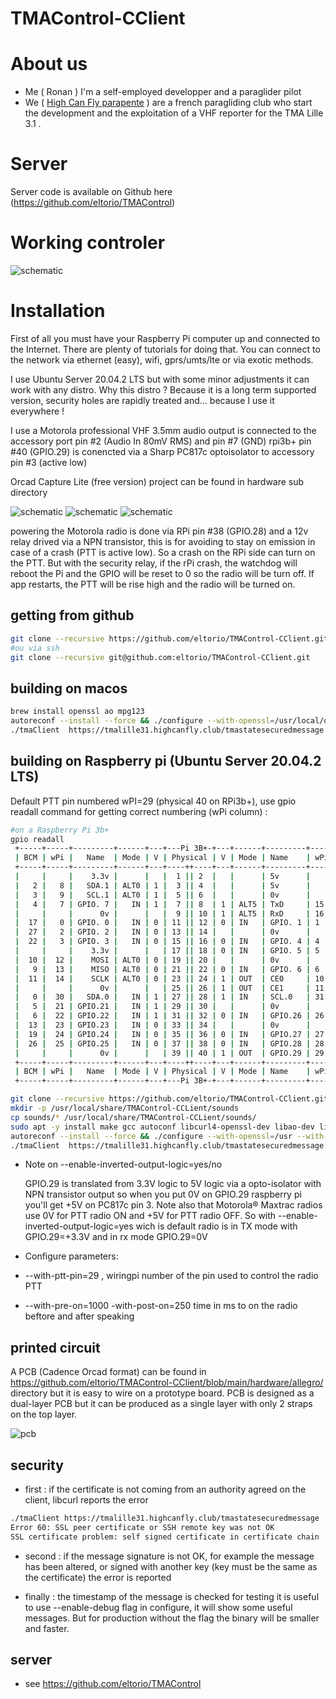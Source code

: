 # TMAControl-CClient

# About us
* Me ( Ronan ) I'm a self-employed developper and a paraglider pilot
* We ( [High Can Fly parapente](https://www.highcanfly.club) ) are a french paragliding club who start the development and the exploitation of a VHF reporter for the TMA Lille 3.1 .

# Server
Server code is available on Github here (https://github.com/eltorio/TMAControl)  

# Working controler
![schematic](https://github.com/eltorio/TMAControl-CClient/blob/main/hardware/BaliseTMA.jpg?raw=true)

# Installation
  First of all you must have your Raspberry Pi computer up and connected to the Internet. There are plenty of tutorials for doing that. You can connect to the network via ethernet (easy), wifi, gprs/umts/lte or via exotic methods. 
  
  I use Ubuntu Server 20.04.2 LTS but with some minor adjustments it can work with any distro.
  Why this distro ? Because it is a long term supported version, security holes are rapidly treated and… because I use it everywhere !

  I use a Motorola professional VHF
  3.5mm audio output is connected to the accessory port pin #2 (Audio In 80mV RMS) and pin #7 (GND)
  rpi3b+ pin #40 (GPIO.29) is conencted via a Sharp PC817c optoisolator to accessory pin #3 (active low)

  Orcad Capture Lite (free version) project can be found in hardware sub directory

  ![schematic](https://github.com/eltorio/TMAControl-CClient/blob/main/hardware/screenshot.png?raw=true)
  ![schematic](https://github.com/eltorio/TMAControl-CClient/blob/main/hardware/TMACONTROL-power.png?raw=true)
  ![schematic](https://github.com/eltorio/TMAControl-CClient/blob/main/hardware/TMACONTROL-header.png?raw=true)

  powering the Motorola radio is done via RPi pin #38 (GPIO.28) and a 12v relay drived via a NPN transistor, this is for avoiding to stay on emission in case of a crash (PTT is active low). So a crash on the RPi side can turn on the PTT.
  But with the security relay, if the rPi crash, the watchdog will reboot the Pi and the GPIO will be reset to 0 so the radio will be turn off. If app restarts, the PTT will be rise high and the radio will be turned on.

## getting from github
```bash
git clone --recursive https://github.com/eltorio/TMAControl-CClient.git
#ou via ssh
git clone --recursive git@github.com:eltorio/TMAControl-CClient.git
```
## building on macos
```bash
brew install openssl ao mpg123
autoreconf --install --force && ./configure --with-openssl=/usr/local/opt/openssl --with-sound-files=`pwd`/sounds/ --enable-debug --enable-inverted-output-logic=yes --with-pre-on=1000 --with-post-on=250 && make
./tmaClient  https://tmalille31.highcanfly.club/tmastatesecuredmessage
```
## building on Raspberry pi (Ubuntu Server 20.04.2 LTS)
  Default PTT pin numbered wPI=29 (physical 40 on RPi3b+), use gpio readall command for getting correct numbering (wPi column) : 
```bash
#on a Raspberry Pi 3b+
gpio readall
 +-----+-----+---------+------+---+---Pi 3B+-+---+------+---------+-----+-----+
 | BCM | wPi |   Name  | Mode | V | Physical | V | Mode | Name    | wPi | BCM |
 +-----+-----+---------+------+---+----++----+---+------+---------+-----+-----+
 |     |     |    3.3v |      |   |  1 || 2  |   |      | 5v      |     |     |
 |   2 |   8 |   SDA.1 | ALT0 | 1 |  3 || 4  |   |      | 5v      |     |     |
 |   3 |   9 |   SCL.1 | ALT0 | 1 |  5 || 6  |   |      | 0v      |     |     |
 |   4 |   7 | GPIO. 7 |   IN | 1 |  7 || 8  | 1 | ALT5 | TxD     | 15  | 14  |
 |     |     |      0v |      |   |  9 || 10 | 1 | ALT5 | RxD     | 16  | 15  |
 |  17 |   0 | GPIO. 0 |   IN | 0 | 11 || 12 | 0 | IN   | GPIO. 1 | 1   | 18  |
 |  27 |   2 | GPIO. 2 |   IN | 0 | 13 || 14 |   |      | 0v      |     |     |
 |  22 |   3 | GPIO. 3 |   IN | 0 | 15 || 16 | 0 | IN   | GPIO. 4 | 4   | 23  |
 |     |     |    3.3v |      |   | 17 || 18 | 0 | IN   | GPIO. 5 | 5   | 24  |
 |  10 |  12 |    MOSI | ALT0 | 0 | 19 || 20 |   |      | 0v      |     |     |
 |   9 |  13 |    MISO | ALT0 | 0 | 21 || 22 | 0 | IN   | GPIO. 6 | 6   | 25  |
 |  11 |  14 |    SCLK | ALT0 | 0 | 23 || 24 | 1 | OUT  | CE0     | 10  | 8   |
 |     |     |      0v |      |   | 25 || 26 | 1 | OUT  | CE1     | 11  | 7   |
 |   0 |  30 |   SDA.0 |   IN | 1 | 27 || 28 | 1 | IN   | SCL.0   | 31  | 1   |
 |   5 |  21 | GPIO.21 |   IN | 1 | 29 || 30 |   |      | 0v      |     |     |
 |   6 |  22 | GPIO.22 |   IN | 1 | 31 || 32 | 0 | IN   | GPIO.26 | 26  | 12  |
 |  13 |  23 | GPIO.23 |   IN | 0 | 33 || 34 |   |      | 0v      |     |     |
 |  19 |  24 | GPIO.24 |   IN | 0 | 35 || 36 | 0 | IN   | GPIO.27 | 27  | 16  |
 |  26 |  25 | GPIO.25 |   IN | 0 | 37 || 38 | 0 | IN   | GPIO.28 | 28  | 20  |
 |     |     |      0v |      |   | 39 || 40 | 1 | OUT  | GPIO.29 | 29  | 21  |
 +-----+-----+---------+------+---+----++----+---+------+---------+-----+-----+
 | BCM | wPi |   Name  | Mode | V | Physical | V | Mode | Name    | wPi | BCM |
 +-----+-----+---------+------+---+---Pi 3B+-+---+------+---------+-----+-----+
```

 
```bash
git clone --recursive https://github.com/eltorio/TMAControl-CClient.git
mkdir -p /usr/local/share/TMAControl-CCLient/sounds
cp sounds/* /usr/local/share/TMAControl-CCLient/sounds/
sudo apt -y install make gcc autoconf libcurl4-openssl-dev libao-dev libmpg123-dev libssl-dev libwiringpi-dev wiringpi alsa-utils
autoreconf --install --force && ./configure --with-openssl=/usr --with-sound-files=/usr/local/share/TMAControl-CCLient/sounds/ --with-ptt-pin=29 --enable-inverted-output-logic=yes --with-pre-on=1000 -with-post-on=250 && make
./tmaClient  https://tmalille31.highcanfly.club/tmastatesecuredmessage
```
  * Note on --enable-inverted-output-logic=yes/no
  
    GPIO.29 is translated from 3.3V logic to 5V logic via a opto-isolator with NPN transistor output so when you put 0V on GPIO.29 raspberry pi you'll get +5V on PC817c pin 3. Note also that Motorola® Maxtrac radios use 0V for PTT radio ON and +5V for PTT radio OFF. So with --enable-inverted-output-logic=yes wich is default radio is in TX mode with GPIO.29=+3.3V and in rx mode GPIO.29=0V

  * Configure parameters:
  * --with-ptt-pin=29 , wiringpi number of the pin used to control the radio PTT
  * --with-pre-on=1000 -with-post-on=250 time in ms to on the radio beftore and after speaking

## printed circuit
  A PCB (Cadence Orcad format) can be found in https://github.com/eltorio/TMAControl-CClient/blob/main/hardware/allegro/ directory but it is easy to wire on a prototype board.
  PCB is designed as a dual-layer PCB but it can be produced as a single layer with only 2 straps on the top layer.
  
  ![pcb](https://github.com/eltorio/TMAControl-CClient/blob/main/hardware/PCB.png?raw=true)

## security
  * first : if the certificate is not coming from an authority agreed on the client, libcurl reports the error
  ```bash
./tmaClient https://tmalille31.highcanfly.club/tmastatesecuredmessage
Error 60: SSL peer certificate or SSH remote key was not OK
SSL certificate problem: self signed certificate in certificate chain
````
  * second : if the message signature is not OK, for example the message has been altered, or signed with another key (key must be the same as the certificate)
  the error is reported

  * finally : the timestamp of the message is checked for testing it is useful to use --enable-debug flag in configure, it will show some useful messages. But for production without the flag the binary will be smaller and faster.

  ## server
   * see https://github.com/eltorio/TMAControl
